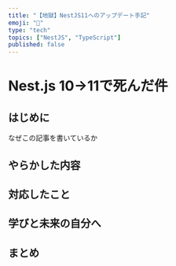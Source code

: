 ```yaml
---
title: "【地獄】NestJS11へのアップデート手記"
emoji: "🧹"
type: "tech"
topics: ["NestJS", "TypeScript"]
published: false
---
```


# Nest.js 10→11で死んだ件

## はじめに
なぜこの記事を書いているか

## やらかした内容

## 対応したこと

## 学びと未来の自分へ

## まとめ
